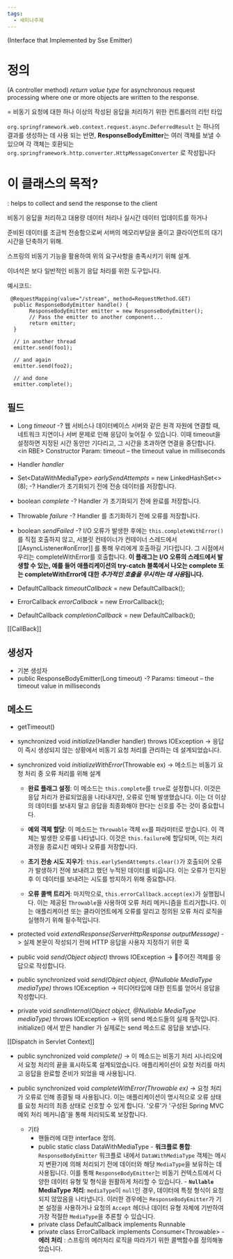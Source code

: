 ```yaml
---
tags:
  - 세미나주제
---
```

(Interface that Implemented by Sse Emitter)

# **정의** 
(A controller method)  *return value type*
 for asynchronous request processing
where one or more objects are written to the response.

= 비동기 요청에 대한 하나 이상의 작성된 응답을 처리하기 위한 컨트롤러의 리턴 타입

 `org.springframework.web.context.request.async.DeferredResult` 는 
하나의 결과를 생성하는 데 사용 되는 반면,
**ResponseBodyEmitter**는  여러 객체를 보낼 수 있으며 각 객체는 호환되는 `org.springframework.http.converter.HttpMessageConverter` 로 작성됩니다


# 이 클래스의 목적?
: helps to collect and send the response to the client

비동기 응답을 처리하고
대용량 데이터 처리나
실시간 데이터 업데이트를 하거나 

준비된 데이터를 조금씩 전송함으로써 서버의 메모리부담을 줄이고 클라이언트의 대기 시간을 단축하기 위해. 

스프링의 비동기 기능을 활용하여 위의 요구사항을 충족시키기 위해 설계. 

이녀석은 보다 일반적인 비동기 응답 처리를 위한 도구입니다. 







예시코드:
```
 @RequestMapping(value="/stream", method=RequestMethod.GET)
  public ResponseBodyEmitter handle() {
  	   ResponseBodyEmitter emitter = new ResponseBodyEmitter();
  	   // Pass the emitter to another component...
  	   return emitter;
  }
 
  // in another thread
  emitter.send(foo1);
 
  // and again
  emitter.send(foo2);
 
  // and done
  emitter.complete();
```


## 필드

- Long *timeout*
	-? 웹 서비스나 데이터베이스 서버와 같은 원격 자원에 연결할 때, 네트워크 지연이나 서버 문제로 인해 응답이 늦어질 수 있습니다. 이때 timeout을 설정하면 지정된 시간 동안만 기다리고, 그 시간을 초과하면 연결을 중단합니다.
	\<in RBE> Constructor Param: timeout – the timeout value in milliseconds 

- Handler *handler*
- Set\<DataWithMediaType> *earlySendAttempts* 
	= new LinkedHashSet<>(8);
	-? Handler가 초기화되기 전에 전송 데이터를 저장합니다.

- boolean *complete*
	-? Handler 가 초기화되기 전에 완료를 저장합니다.

- Throwable *failure*
	-? Handler 를 초기화하기 전에 오류를 저장합니다.

- boolean *sendFailed*
	-? I/O 오류가 발생한 후에는 `this.completeWithError()` 를 직접 호출하지 않고, 서블릿 컨테이너가 컨테이너 스레드에서 [[AsyncListener#onError]] 를 통해  우리에게 호출하길 기다립니다. 그 시점에서 우리는 completeWithError를 호출합니다. **이 플래그는 I/O 오류의 스레드에서 발생할 수 있는, 예를 들어 애플리케이션의 try-catch 블록에서  나오는 complete 또는 completeWithError에 대한 *추가적인 호출을 무시하는 데 사용*됩니다.**
  
- DefaultCallback *timeoutCallback*
	= new DefaultCallback();  
- ErrorCallback *errorCallback* 
	= new ErrorCallback();  
- DefaultCallback *completionCallback* 
	= new DefaultCallback();

[[CallBack]]

## 생성자
- 기본 생성자
- public ResponseBodyEmitter(Long timeout) 
  -? Params: timeout – the timeout value in milliseconds

## 메소드
- getTimeout()
- synchronized void *initialize*(Handler handler) throws IOException
  -> 응답이 즉시 생성되지 않는 상황에서 비동기 요청 처리를 관리하는 데 설계되었습니다.

- synchronized void *initializeWithError*(Throwable ex)
	-> 메소드는 비동기 요청 처리 중 오류 처리를 위해 설계
	
	- **완료 플래그 설정**: 이 메소드는 `this.complete`를 `true`로 설정합니다. 이것은 응답 처리가 완료되었음을 나타내지만, 오류로 인해 발생했습니다. 이는 더 이상의 데이터를 보내지 말고 응답을 최종화해야 한다는 신호를 주는 것이 중요합니다.
	
	- **예외 객체 할당**: 이 메소드는 `Throwable` 객체 `ex`를 파라미터로 받습니다. 이 객체는 발생한 오류를 나타냅니다. 이것은 `this.failure`에 할당되며, 이는 처리 과정을 종료시킨 예외나 오류를 저장합니다.
	    
	- **초기 전송 시도 지우기**: `this.earlySendAttempts.clear()`가 호출되어 오류가 발생하기 전에 보내려고 했던 누적된 데이터를 비웁니다. 이는 오류가 인지된 후 이 데이터를 보내려는 시도를 방지하기 위해 중요합니다.
	    
	- **오류 콜백 트리거**: 마지막으로, `this.errorCallback.accept(ex)`가 실행됩니다. 이는 제공된 `Throwable`을 사용하여 오류 처리 메커니즘을 트리거합니다. 이는 애플리케이션 또는 클라이언트에게 오류를 알리고 정의된 오류 처리 로직을 실행하기 위해 필수적입니다.

- protected void *extendResponse(ServerHttpResponse outputMessage)* 
  -> 실제 본문이 작성되기 전에 HTTP 응답을 사용자 지정하기 위한 훅

- public void *send(Object object)* throws IOException
  -> 주어진 객체를 응답으로 작성합니다. 

- public synchronized void *send(Object object, @Nullable MediaType mediaType)* throws IOException 
  -> 미디어타입에 대한 힌트를 얻어서 응답을 작성합니다. 

- private void *sendInternal(Object object, @Nullable MediaType mediaType)* throws IOException 
  -> 위의 send 메소드들의 실제 동작입니다. 
  initialize() 에서 받은 handler 가 실제로는 send 메소드로 응답을 보냅니다. 

[[Dispatch in Servlet Context]]
- public synchronized void *complete()*
	-> 이 메소드는 비동기 처리 시나리오에서 요청 처리의 끝을 표시하도록 설계되었습니다. 애플리케이션이 요청 처리를 마치고 응답을 완료할 준비가 되었을 때 사용됩니다.
	
- public synchronized void *completeWithError(Throwable ex)* 
  -> 요청 처리가 오류로 인해 종결될 때 사용됩니다. 이는 애플리케이션이 명시적으로 오류 상태를 요청 처리의 최종 상태로 신호할 수 있게 합니다.
  '오류'가 '구성된 Spring MVC 예외 처리 메커니즘'을 통해 처리되도록 보장합니다.
  
  - 기타
	  - 핸들러에 대한 interface 정의. 
	  - public static class DataWithMediaType 
			     -  **워크플로 통합**: `ResponseBodyEmitter` 워크플로 내에서 `DataWithMediaType` 객체는 메시지 변환기에 의해 처리되기 전에 데이터와 해당 `MediaType`을 보유하는 데 사용됩니다. 이를 통해 `ResponseBodyEmitter`는 비동기 컨텍스트에서 다양한 데이터 유형 및 형식을 원활하게 처리할 수 있습니다.
			     - **`Nullable` MediaType 처리**: `mediaType`이 `null`인 경우, 데이터에 특정 형식이 요청되지 않았음을 나타냅니다. 이러한 경우에는 `ResponseBodyEmitter`가 기본 설정을 사용하거나 요청의 `Accept` 헤더나 데이터 유형 자체에 기반하여 가장 적절한 `MediaType`을 추론할 수 있습니다.
	- private class DefaultCallback implements Runnable
	- private class ErrorCallback implements Consumer\<Throwable>
			  - **에러 처리** : 스프링의 에러처리 로직을 따라가기 위한 콜백함수를 정의해놓았습니다.
